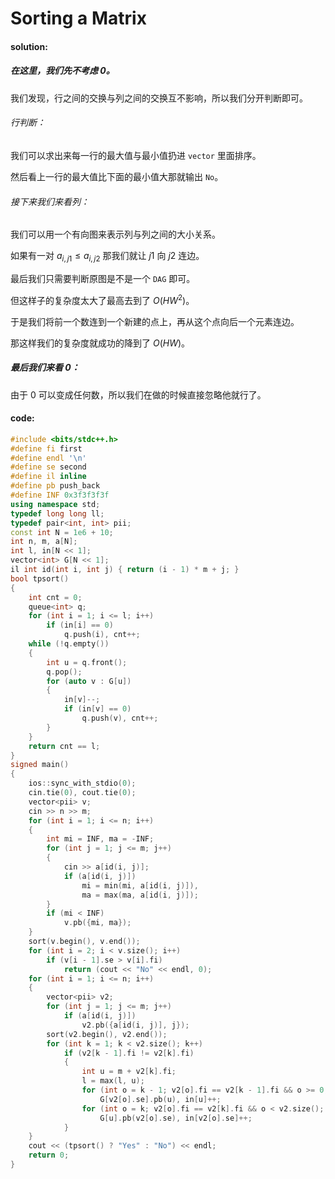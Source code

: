# Sorting a Matrix

#### solution:

##### 在这里，我们先不考虑 $0$。

我们发现，行之间的交换与列之间的交换互不影响，所以我们分开判断即可。

###### 行判断：

我们可以求出来每一行的最大值与最小值扔进 `vector` 里面排序。

然后看上一行的最大值比下面的最小值大那就输出 `No`。

###### 接下来我们来看列：

我们可以用一个有向图来表示列与列之间的大小关系。

如果有一对 $a_{i,j1} \le a_{i,j2}$ 那我们就让 $j1$ 向 $j2$ 连边。

最后我们只需要判断原图是不是一个 `DAG` 即可。

但这样子的复杂度太大了最高去到了 $O(HW^2)$。

于是我们将前一个数连到一个新建的点上，再从这个点向后一个元素连边。

那这样我们的复杂度就成功的降到了 $O(HW)$。

##### 最后我们来看 $0$：

由于 $0$ 可以变成任何数，所以我们在做的时候直接忽略他就行了。

#### code:

```cpp
#include <bits/stdc++.h>
#define fi first
#define endl '\n'
#define se second
#define il inline
#define pb push_back
#define INF 0x3f3f3f3f
using namespace std;
typedef long long ll;
typedef pair<int, int> pii;
const int N = 1e6 + 10;
int n, m, a[N];
int l, in[N << 1];
vector<int> G[N << 1];
il int id(int i, int j) { return (i - 1) * m + j; }
bool tpsort()
{
    int cnt = 0;
    queue<int> q;
    for (int i = 1; i <= l; i++)
        if (in[i] == 0)
            q.push(i), cnt++;
    while (!q.empty())
    {
        int u = q.front();
        q.pop();
        for (auto v : G[u])
        {
            in[v]--;
            if (in[v] == 0)
                q.push(v), cnt++;
        }
    }
    return cnt == l;
}
signed main()
{
    ios::sync_with_stdio(0);
    cin.tie(0), cout.tie(0);
    vector<pii> v;
    cin >> n >> m;
    for (int i = 1; i <= n; i++)
    {
        int mi = INF, ma = -INF;
        for (int j = 1; j <= m; j++)
        {
            cin >> a[id(i, j)];
            if (a[id(i, j)])
                mi = min(mi, a[id(i, j)]),
                ma = max(ma, a[id(i, j)]);
        }
        if (mi < INF)
            v.pb({mi, ma});
    }
    sort(v.begin(), v.end());
    for (int i = 2; i < v.size(); i++)
        if (v[i - 1].se > v[i].fi)
            return (cout << "No" << endl, 0);
    for (int i = 1; i <= n; i++)
    {
        vector<pii> v2;
        for (int j = 1; j <= m; j++)
            if (a[id(i, j)])
                v2.pb({a[id(i, j)], j});
        sort(v2.begin(), v2.end());
        for (int k = 1; k < v2.size(); k++)
            if (v2[k - 1].fi != v2[k].fi)
            {
                int u = m + v2[k].fi;
                l = max(l, u);
                for (int o = k - 1; v2[o].fi == v2[k - 1].fi && o >= 0; o--)
                    G[v2[o].se].pb(u), in[u]++;
                for (int o = k; v2[o].fi == v2[k].fi && o < v2.size(); o++)
                    G[u].pb(v2[o].se), in[v2[o].se]++;
            }
    }
    cout << (tpsort() ? "Yes" : "No") << endl;
    return 0;
}
```

